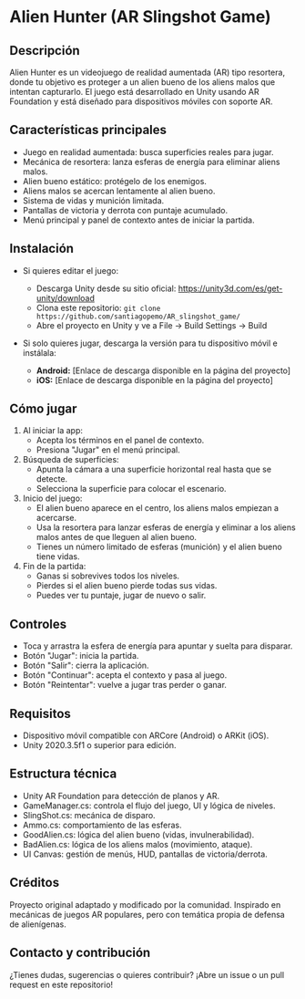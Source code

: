 # Alien Hunter (AR Slingshot Game)

## Descripción
Alien Hunter es un videojuego de realidad aumentada (AR) tipo resortera, donde tu objetivo es proteger a un alien bueno de los aliens malos que intentan capturarlo. El juego está desarrollado en Unity usando AR Foundation y está diseñado para dispositivos móviles con soporte AR.

## Características principales
- Juego en realidad aumentada: busca superficies reales para jugar.
- Mecánica de resortera: lanza esferas de energía para eliminar aliens malos.
- Alien bueno estático: protégelo de los enemigos.
- Aliens malos se acercan lentamente al alien bueno.
- Sistema de vidas y munición limitada.
- Pantallas de victoria y derrota con puntaje acumulado.
- Menú principal y panel de contexto antes de iniciar la partida.

## Instalación
* Si quieres editar el juego:
  * Descarga Unity desde su sitio oficial: https://unity3d.com/es/get-unity/download
  * Clona este repositorio: `git clone https://github.com/santiagopemo/AR_slingshot_game/`
  * Abre el proyecto en Unity y ve a File -> Build Settings -> Build

* Si solo quieres jugar, descarga la versión para tu dispositivo móvil e instálala:
  * **Android:** [Enlace de descarga disponible en la página del proyecto]
  * **iOS:** [Enlace de descarga disponible en la página del proyecto]

## Cómo jugar
1. Al iniciar la app:
   - Acepta los términos en el panel de contexto.
   - Presiona "Jugar" en el menú principal.
2. Búsqueda de superficies:
   - Apunta la cámara a una superficie horizontal real hasta que se detecte.
   - Selecciona la superficie para colocar el escenario.
3. Inicio del juego:
   - El alien bueno aparece en el centro, los aliens malos empiezan a acercarse.
   - Usa la resortera para lanzar esferas de energía y eliminar a los aliens malos antes de que lleguen al alien bueno.
   - Tienes un número limitado de esferas (munición) y el alien bueno tiene vidas.
4. Fin de la partida:
   - Ganas si sobrevives todos los niveles.
   - Pierdes si el alien bueno pierde todas sus vidas.
   - Puedes ver tu puntaje, jugar de nuevo o salir.

## Controles
- Toca y arrastra la esfera de energía para apuntar y suelta para disparar.
- Botón "Jugar": inicia la partida.
- Botón "Salir": cierra la aplicación.
- Botón "Continuar": acepta el contexto y pasa al juego.
- Botón "Reintentar": vuelve a jugar tras perder o ganar.

## Requisitos
- Dispositivo móvil compatible con ARCore (Android) o ARKit (iOS).
- Unity 2020.3.5f1 o superior para edición.

## Estructura técnica
- Unity AR Foundation para detección de planos y AR.
- GameManager.cs: controla el flujo del juego, UI y lógica de niveles.
- SlingShot.cs: mecánica de disparo.
- Ammo.cs: comportamiento de las esferas.
- GoodAlien.cs: lógica del alien bueno (vidas, invulnerabilidad).
- BadAlien.cs: lógica de los aliens malos (movimiento, ataque).
- UI Canvas: gestión de menús, HUD, pantallas de victoria/derrota.

## Créditos
Proyecto original adaptado y modificado por la comunidad. Inspirado en mecánicas de juegos AR populares, pero con temática propia de defensa de alienígenas.

## Contacto y contribución
¿Tienes dudas, sugerencias o quieres contribuir? ¡Abre un issue o un pull request en este repositorio!

